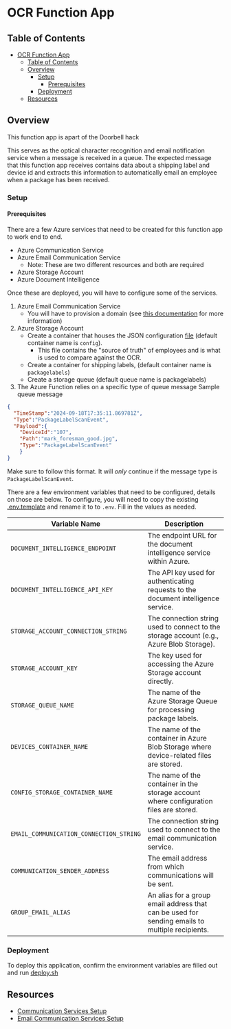 # OCR Function App

## Table of Contents

- [OCR Function App](#ocr-function-app)
  - [Table of Contents](#table-of-contents)
  - [Overview](#overview)
    - [Setup](#setup)
      - [Prerequisites](#prerequisites)
    - [Deployment](#deployment)
  - [Resources](#resources)

## Overview

This function app is apart of the Doorbell hack

This serves as the optical character recognition and email notification
service when a message is received in a queue. The expected message
that this function app receives contains data about a shipping label and device id and extracts
this information to automatically email an employee when a package has been received.

### Setup

#### Prerequisites

There are a few Azure services that need to be created for this function app to work end to end.

- Azure Communication Service
- Azure Email Communication Service
  - Note: These are two different resources and both are required
- Azure Storage Account
- Azure Document Intelligence

Once these are deployed, you will have to configure some of the services.

1. Azure Email Communication Service
   - You will have to provision a domain (see [this documentation](https://learn.microsoft.com/en-us/azure/communication-services/quickstarts/email/connect-email-communication-resource?pivots=azure-portal) for more information)
2. Azure Storage Account
   - Create a container that houses the JSON configuration [file](employees.json) (default container name is `config`).
     - This file contains the "source of truth" of employees and is what is used to compare against the OCR.
   - Create a container for shipping labels, (default container name is `packagelabels`)
   - Create a storage queue (default queue name is packagelabels)
3. The Azure Function relies on a specific type of queue message
  Sample queue message

  ```json
  {
    "TimeStamp":"2024-09-18T17:35:11.869781Z",
    "Type":"PackageLabelScanEvent",
    "Payload":{
      "DeviceId":"107",
      "Path":"mark_foresman_good.jpg",
      "Type":"PackageLabelScanEvent"
      }
  }
  ```

Make sure to follow this format. It will *only* continue if the message type is `PackageLabelScanEvent`.

There are a few environment variables that need to be configured, details on those are below.
To configure, you will need to copy the existing [.env.template](./src/.env.template) and
rename it to to `.env`. Fill in the values as needed.

| Variable Name                                   | Description                                      |
|------------------------------------------------|--------------------------------------------------|
| `DOCUMENT_INTELLIGENCE_ENDPOINT`               | The endpoint URL for the document intelligence service within Azure. |
| `DOCUMENT_INTELLIGENCE_API_KEY`                | The API key used for authenticating requests to the document intelligence service. |
| `STORAGE_ACCOUNT_CONNECTION_STRING`            | The connection string used to connect to the storage account (e.g., Azure Blob Storage). |
| `STORAGE_ACCOUNT_KEY`                           | The key used for accessing the Azure Storage account directly. |
| `STORAGE_QUEUE_NAME`                           | The name of the Azure Storage Queue for processing package labels. |
| `DEVICES_CONTAINER_NAME`                       | The name of the container in Azure Blob Storage where device-related files are stored. |
| `CONFIG_STORAGE_CONTAINER_NAME`                | The name of the container in the storage account where configuration files are stored. |
| `EMAIL_COMMUNICATION_CONNECTION_STRING`        | The connection string used to connect to the email communication service. |
| `COMMUNICATION_SENDER_ADDRESS`                 | The email address from which communications will be sent. |
| `GROUP_EMAIL_ALIAS`                            | An alias for a group email address that can be used for sending emails to multiple recipients. |

### Deployment

To deploy this application, confirm the environment variables are filled out
and run [deploy.sh](/ocr_function_app/src/deploy.sh)

## Resources

- [Communication Services Setup](https://learn.microsoft.com/en-us/azure/communication-services/quickstarts/email/connect-email-communication-resource?pivots=azure-portal)
- [Email Communication Services Setup](https://learn.microsoft.com/en-us/azure/communication-services/quickstarts/email/send-email?tabs=linux%2Cconnection-string%2Csend-email-and-get-status-async%2Csync-client&pivots=platform-azportal)
